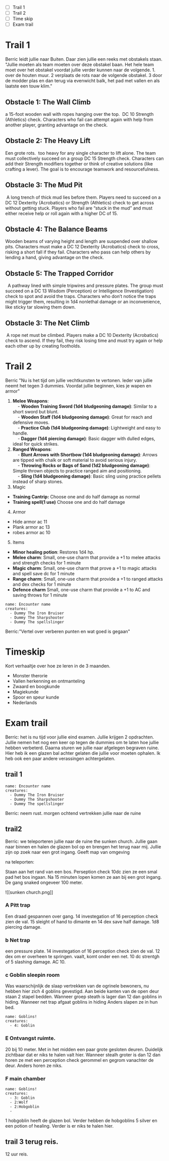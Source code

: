 - [ ] Trail 1
- [ ] Trail 2
- [ ] Time skip
- [ ] Exam trail

# Trail 1
Berric leidt jullie naar Buiten. Daar zien jullie een reeks met obstakels staan. "Jullie moeten als team moeten over deze obstakel baan. Het hele team moet over het obstakel voordat jullie verder kunnen naar de volgende. 1. over de houten muur. 2 verplaats de rots naar de volgende obstakel. 3 door de modder plas en dan terug via evenwicht balk, het pad met vallen en als laatste een touw klim."

## **Obstacle 1**: **The Wall Climb**
a 15-foot wooden wall with ropes hanging over the top.  DC 10 Strength (Athletics) check. Characters who fail can attempt again with help from another player, granting advantage on the check. 

## **Obstacle 2**: **The Heavy Lift**
Een grote rots.  too heavy for any single character to lift alone. The team must collectively succeed on a group DC 15 Strength check. Characters can add their Strength modifiers together or think of creative solutions (like crafting a lever). The goal is to encourage teamwork and resourcefulness.

## **Obstacle 3**: **The Mud Pit**
 A long trench of thick mud lies before them. Players need to succeed on a DC 12 Dexterity (Acrobatics) or Strength (Athletics) check to get across without getting stuck. Players who fail are “stuck in the mud” and must either receive help or roll again with a higher DC of 15.

## **Obstacle 4**: **The Balance Beams**
Wooden beams of varying height and length are suspended over shallow pits. Characters must make a DC 12 Dexterity (Acrobatics) check to cross, risking a short fall if they fail. Characters who pass can help others by lending a hand, giving advantage on the check.

## **Obstacle 5**: **The Trapped Corridor**
  A pathway lined with simple tripwires and pressure plates. The group must succeed on a DC 13 Wisdom (Perception) or Intelligence (Investigation) check to spot and avoid the traps. Characters who don’t notice the traps might trigger them, resulting in 1d4 nonlethal damage or an inconvenience, like sticky tar slowing them down.

## **Obstacle 3**: **The Net Climb**
 A rope net must be climbed. Players make a DC 10 Dexterity (Acrobatics) check to ascend. If they fail, they risk losing time and must try again or help each other up by creating footholds.

# Trail 2
Berric "Nu is het tijd om jullie vechtkunsten te vertonen. Ieder van jullie neemt het tegen 3 dummies. Voordat jullie beginnen, kies je wapen en armor"
1. **Melee Weapons**:  
    - **Wooden Training Sword (1d4 bludgeoning damage)**: Similar to a short sword but blunt.  
    - **Wooden Staff (1d4 bludgeoning damage)**: Great for reach and defensive moves.  
    - **Practice Club (1d4 bludgeoning damage)**: Lightweight and easy to handle.  
    - **Dagger (1d4 piercing damage)**: Basic dagger with dulled edges, ideal for quick strikes.  
2. **Ranged Weapons**:  
    - **Blunt Arrows with Shortbow (1d4 bludgeoning damage)**: Arrows are tipped with chalk or soft material to avoid serious injury.  
    - **Throwing Rocks or Bags of Sand (1d2 bludgeoning damage)**: Simple thrown objects to practice ranged aim and positioning.  
    - **Sling (1d4 bludgeoning damage)**: Basic sling using practice pellets instead of sharp stones.  
3. Magic  
- **Training Cantrip:** Choose one and do half damage as normal  
- **Training spell(1 use)** Choose one and do half damage  
4. Armor
- Hide armor ac 11
- Plank armor ac 13
- robes armor ac 10
5. Items  
- **Minor healing potion**: Restores 1d4 hp.  
- **Melee charm**: Small, one-use charm that provide a +1 to melee attacks and strength checks for 1 minute  
- **Magic charm**: Small, one-use charm that prove a +1 to magic attacks and spell save dc for 1 minute  
- **Range charm**: Small, one-use charm that provide a +1 to ranged attacks and dex checks for 1 minute  
- **Defence charm** Small, one-use charm that provide a +1 to AC and saving throws for 1 minute



```encounter
name: Encounter name
creatures: 
  - Dummy The Iron Bruiser
  - Dummy The Sharpshooter
  - Dummy The spellslinger
```

Berric:"Vertel over verberen punten en wat goed is gegaan"

# Timeskip
Kort verhaaltje over hoe ze leren in de 3 maanden.
- Monster therorie
- Vallen herkenning en ontmanteling
- Zwaard en boogkunde
- Magiekunde
- Spoor en speur kunde
- Nederlands
# Exam trail
Berric: het is nu tijd voor jullie eind examen. Jullie krijgen 2 opdrachten. Jullie nemen het nog een keer op tegen de dummies om te laten hoe jullie hebben verbeterd. Daarna sturen we jullie naar afgelegen begraven ruine. Hier heb ik een glazen bal achter gelaten die jullie voor moeten ophalen. Ik heb ook een paar andere verassingen achtergelaten. 

## trail 1
```encounter
name: Encounter name
creatures: 
  - Dummy The Iron Bruiser
  - Dummy The Sharpshooter
  - Dummy The spellslinger
```

Berric: neem rust. morgen ochtend vertrekken jullie naar de ruine
## trail2
Berric: we teleporteren jullie naar de ruine the sunken church. Jullie gaan naar binnen en halen de glazen bol op en brengen het terug naar mij. Jullie zijn op zoek naar een grot ingang. Geeft map van omgeving

na teleporten:

Staan aan het rand van een bos. Perseption check 10dc zien ze een smal pad het bos ingaan. Na 15 minuten lopen komen ze aan bij een grot ingang.
De gang snaked ongeveer 100 meter.

![[sunken church.png]]

### A Pitt trap
Een draad gespannen over gang. 14 investegation of 16 perception check zien de val. 15 sleight of hand to dimante en 14 dex save half damage. 1d8 piercing damage.

### b Net trap
een pressure plate. 14 investegation of 16 perception check zien de val. 12 dex om er overheen te springen. vaalt, komt onder een net. 10 dc strentgh of 5 slashing damage. AC 10.

### c Goblin sleepin room
Was waarschijnlijk de slaap vertrekken van de ogrinele bewoners, nu hebben hier zich 4 goblins gevestigd. Aan beide kanten van de open deur staan 2 stapel bedden.
Wanneer groep steath is lager dan 12 dan goblins in hiding.
Wanneer net trap afgaat goblins in hiding
Anders slapen ze in hun bed.

```encounter
name: Goblins!
creatures: 
  - 4: Goblin
```


### E Ontvangst ruimte.
20 bij 10 meter. Met in het midden een paar grote gesloten deuren. Duidelijk zichtbaar dat er niks te halen valt hier. Wanneer stealh groter is dan 12 dan horen ze met een perception check gerommel en gegrom vanachter de deur. Anders horen ze niks.

###  F main chamber
```encounter
name: Goblins!
creatures: 
  - 3: Goblin
  - 2:Wolf
  - 2:Hobgoblin
  - 
```

1 hobgoblin heeft de glazen bol. Verder hebben de hobgoblins 5 silver en een potion of healing. Verder is er niks te halen hier.

## trail 3 terug reis.
12 uur reis.

